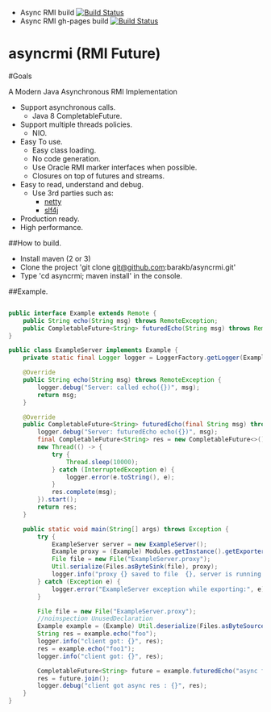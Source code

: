 * Async RMI build [![Build Status](https://travis-ci.org/barakb/asyncrmi.svg?branch=master)](https://travis-ci.org/barakb/asyncrmi)
* Async RMI gh-pages build [![Build Status](https://travis-ci.org/barakb/asyncrmi.svg?branch=gh-pages)](https://github.com/barakb/asyncrmi/tree/gh-pages)

asyncrmi (RMI Future)
=====================

#Goals

A Modern Java Asynchronous RMI Implementation

- Support asynchronous calls.
    * Java 8 CompletableFuture.
- Support multiple threads policies.
    * NIO.
- Easy To use.
    * Easy class loading.
    * No code generation.
    * Use Oracle RMI marker interfaces when possible.
    * Closures on top of futures and streams.
- Easy to read, understand and debug.
     * Use 3rd parties such as:
        + [netty](http://netty.io/)
        + [slf4j](http://www.slf4j.org/)
- Production ready.
- High performance.


##How to build.

- Install maven (2 or 3)
- Clone the project 'git clone git@github.com:barakb/asyncrmi.git'
- Type 'cd asyncrmi; maven install' in the console.

##Example.

```java

public interface Example extends Remote {
    public String echo(String msg) throws RemoteException;
    public CompletableFuture<String> futuredEcho(String msg) throws RemoteException;
}

public class ExampleServer implements Example {
    private static final Logger logger = LoggerFactory.getLogger(ExampleServer.class);

    @Override
    public String echo(String msg) throws RemoteException {
        logger.debug("Server: called echo({})", msg);
        return msg;
    }

    @Override
    public CompletableFuture<String> futuredEcho(final String msg) throws RemoteException {
        logger.debug("Server: futuredEcho echo({})", msg);
        final CompletableFuture<String> res = new CompletableFuture<>();
        new Thread(() -> {
            try {
                Thread.sleep(10000);
            } catch (InterruptedException e) {
                logger.error(e.toString(), e);
            }
            res.complete(msg);
        }).start();
        return res;
    }

    public static void main(String[] args) throws Exception {
        try {
            ExampleServer server = new ExampleServer();
            Example proxy = (Example) Modules.getInstance().getExporter().export(server);
            File file = new File("ExampleServer.proxy");
            Util.serialize(Files.asByteSink(file), proxy);
            logger.info("proxy {} saved to file  {}, server is running at: {}:{}", proxy, file.getAbsolutePath());
        } catch (Exception e) {
            logger.error("ExampleServer exception while exporting:", e);
        }

        File file = new File("ExampleServer.proxy");
        //noinspection UnusedDeclaration
        Example example = (Example) Util.deserialize(Files.asByteSource(file));
        String res = example.echo("foo");
        logger.info("client got: {}", res);
        res = example.echo("foo1");
        logger.info("client got: {}", res);

        CompletableFuture<String> future = example.futuredEcho("async foo");
        res = future.join();
        logger.debug("client got async res : {}", res);
    }
}
```